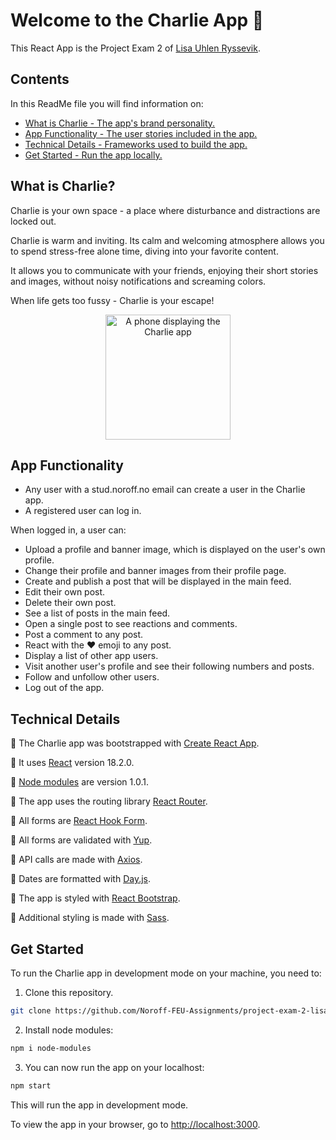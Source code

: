 # Welcome to the Charlie App 👋

This React App is the Project Exam 2 of [Lisa Uhlen Ryssevik](https://www.uhldev.com). 

## Contents

In this ReadMe file you will find information on:
- [What is Charlie - The app's brand personality.](#what-is-charlie) 
- [App Functionality - The user stories included in the app.](#app-functionality)
- [Technical Details - Frameworks used to build the app.](#technical-details)
- [Get Started - Run the app locally.](#get-started)




## What is Charlie?
Charlie is your own space - a place where disturbance and distractions are locked out. 

Charlie is warm and inviting. Its calm and welcoming atmosphere allows you to spend stress-free alone time, diving into your favorite content. 

It allows you to communicate with your friends, enjoying their short stories and images, without noisy notifications and screaming colors. 

When life gets too fussy - Charlie is your escape!

<div align="center">
  <img alt="A phone displaying the Charlie app" src="https://res.cloudinary.com/lisaur/image/upload/v1676978252/PE2/Charlie-app.png" width="200px" />
</div>


## App Functionality

- Any user with a stud.noroff.no email can create a user in the Charlie app. 
- A registered user can log in. 

When logged in, a user can: 
- Upload a profile and banner image, which is displayed on the user's own profile. 
- Change their profile and banner images from their profile page. 
- Create and publish a post that will be displayed in the main feed. 
- Edit their own post. 
- Delete their own post. 
- See a list of posts in the main feed. 
- Open a single post to see reactions and comments. 
- Post a comment to any post. 
- React with the ❤️ emoji to any post. 
- Display a list of other app users. 
- Visit another user's profile and see their following numbers and posts. 
- Follow and unfollow other users. 
- Log out of the app. 


## Technical Details

🔹 The Charlie app was bootstrapped with [Create React App](https://github.com/facebook/create-react-app).

🔹 It uses [React](https://reactjs.org/) version 18.2.0.

🔹 [Node modules](https://www.npmjs.com/package/node-modules) are version 1.0.1.

🔹 The app uses the routing library [React Router](https://reactrouter.com/en/main). 

🔹 All forms are [React Hook Form](https://react-hook-form.com/). 

🔹 All forms are validated with [Yup](https://www.npmjs.com/package/yup).

🔹 API calls are made with [Axios](https://axios-http.com/).

🔹 Dates are formatted with [Day.js](https://day.js.org/en/).

🔹 The app is styled with [React Bootstrap](https://react-bootstrap.github.io/). 

🔹 Additional styling is made with [Sass](https://sass-lang.com/).


## Get Started

To run the Charlie app in development mode on your machine, you need to: 

1. Clone this repository. 

```bash
git clone https://github.com/Noroff-FEU-Assignments/project-exam-2-lisauhlen.git
```

2. Install node modules: 

```bash
npm i node-modules
```

3. You can now run the app on your localhost: 

```bash
npm start
```

This will run the app in development mode. 

To view the app in your browser, go to [http://localhost:3000](http://localhost:3000).
